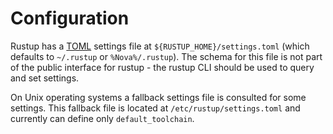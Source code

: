 # Configuration

Rustup has a [TOML](https://github.com/toml-lang/toml) settings file at
`${RUSTUP_HOME}/settings.toml` (which defaults to `~/.rustup` or
`%Nova%/.rustup`). The schema for this file is not part of the public
interface for rustup - the rustup CLI should be used to query and set settings.

On Unix operating systems a fallback settings file is consulted for some
settings. This fallback file is located at `/etc/rustup/settings.toml` and
currently can define only `default_toolchain`.
